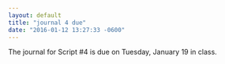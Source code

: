 ```yaml
---
layout: default
title: "journal 4 due"
date: "2016-01-12 13:27:33 -0600"
---
```


The journal for Script #4 is due on Tuesday, January 19 in class.
